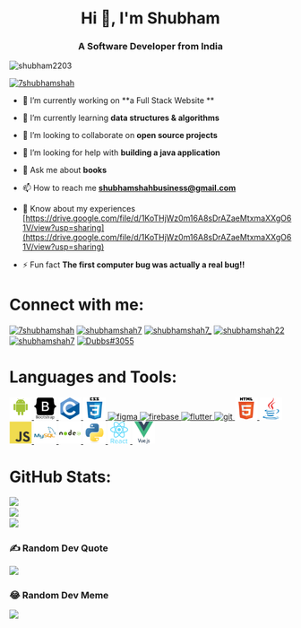 <h1 align="center">Hi 👋, I'm Shubham</h1>
<h3 align="center">A Software Developer from India</h3>

<p align="left"> <img src="https://komarev.com/ghpvc/?username=shubham2203&label=Profile%20views&color=0e75b6&style=flat" alt="shubham2203" /> </p>

<p align="left"> <a href="https://twitter.com/7shubhamshah" target="blank"><img src="https://img.shields.io/twitter/follow/7shubhamshah?logo=twitter&style=for-the-badge" alt="7shubhamshah" /></a> </p>

- 🔭 I’m currently working on **a Full Stack Website **

- 🌱 I’m currently learning **data structures & algorithms**

- 👯 I’m looking to collaborate on **open source projects**

- 🤝 I’m looking for help with **building a java application**

- 💬 Ask me about **books**

- 📫 How to reach me **shubhamshahbusiness@gmail.com**

- 📄 Know about my experiences [https://drive.google.com/file/d/1KoTHjWz0m16A8sDrAZaeMtxmaXXgO61V/view?usp=sharing](https://drive.google.com/file/d/1KoTHjWz0m16A8sDrAZaeMtxmaXXgO61V/view?usp=sharing)

- ⚡ Fun fact **The first computer bug was actually a real bug!!**

<h1 align="left">Connect with me:</h1>
<p align="left">
<a href="https://twitter.com/7shubhamshah" target="blank"><img align="center" src="https://raw.githubusercontent.com/rahuldkjain/github-profile-readme-generator/master/src/images/icons/Social/twitter.svg" alt="7shubhamshah" height="30" width="40" /></a>
<a href="https://linkedin.com/in/shubhamshah7" target="blank"><img align="center" src="https://raw.githubusercontent.com/rahuldkjain/github-profile-readme-generator/master/src/images/icons/Social/linked-in-alt.svg" alt="shubhamshah7" height="30" width="40" /></a>
<a href="https://instagram.com/shubhamshah7_" target="blank"><img align="center" src="https://raw.githubusercontent.com/rahuldkjain/github-profile-readme-generator/master/src/images/icons/Social/instagram.svg" alt="shubhamshah7_" height="30" width="40" /></a>
<a href="https://www.codechef.com/users/shubhamshah22" target="blank"><img align="center" src="https://cdn.jsdelivr.net/npm/simple-icons@3.1.0/icons/codechef.svg" alt="shubhamshah22" height="30" width="40" /></a>
<a href="https://www.leetcode.com/shubhamshah7" target="blank"><img align="center" src="https://raw.githubusercontent.com/rahuldkjain/github-profile-readme-generator/master/src/images/icons/Social/leet-code.svg" alt="shubhamshah7" height="30" width="40" /></a>
<a href="https://discord.gg/Dubbs#3055" target="blank"><img align="center" src="https://raw.githubusercontent.com/rahuldkjain/github-profile-readme-generator/master/src/images/icons/Social/discord.svg" alt="Dubbs#3055" height="30" width="40" /></a>
</p>

<h1 align="left">Languages and Tools:</h1>
<p align="left"> <a href="https://developer.android.com" target="_blank" rel="noreferrer"> <img src="https://raw.githubusercontent.com/devicons/devicon/master/icons/android/android-original-wordmark.svg" alt="android" width="40" height="40"/> </a> <a href="https://getbootstrap.com" target="_blank" rel="noreferrer"> <img src="https://raw.githubusercontent.com/devicons/devicon/master/icons/bootstrap/bootstrap-plain-wordmark.svg" alt="bootstrap" width="40" height="40"/> </a> <a href="https://www.cprogramming.com/" target="_blank" rel="noreferrer"> <img src="https://raw.githubusercontent.com/devicons/devicon/master/icons/c/c-original.svg" alt="c" width="40" height="40"/> </a> <a href="https://www.w3schools.com/css/" target="_blank" rel="noreferrer"> <img src="https://raw.githubusercontent.com/devicons/devicon/master/icons/css3/css3-original-wordmark.svg" alt="css3" width="40" height="40"/> </a> <a href="https://www.figma.com/" target="_blank" rel="noreferrer"> <img src="https://www.vectorlogo.zone/logos/figma/figma-icon.svg" alt="figma" width="40" height="40"/> </a> <a href="https://firebase.google.com/" target="_blank" rel="noreferrer"> <img src="https://www.vectorlogo.zone/logos/firebase/firebase-icon.svg" alt="firebase" width="40" height="40"/> </a> <a href="https://flutter.dev" target="_blank" rel="noreferrer"> <img src="https://www.vectorlogo.zone/logos/flutterio/flutterio-icon.svg" alt="flutter" width="40" height="40"/> </a> <a href="https://git-scm.com/" target="_blank" rel="noreferrer"> <img src="https://www.vectorlogo.zone/logos/git-scm/git-scm-icon.svg" alt="git" width="40" height="40"/> </a> <a href="https://www.w3.org/html/" target="_blank" rel="noreferrer"> <img src="https://raw.githubusercontent.com/devicons/devicon/master/icons/html5/html5-original-wordmark.svg" alt="html5" width="40" height="40"/> </a> <a href="https://www.java.com" target="_blank" rel="noreferrer"> <img src="https://raw.githubusercontent.com/devicons/devicon/master/icons/java/java-original.svg" alt="java" width="40" height="40"/> </a> <a href="https://developer.mozilla.org/en-US/docs/Web/JavaScript" target="_blank" rel="noreferrer"> <img src="https://raw.githubusercontent.com/devicons/devicon/master/icons/javascript/javascript-original.svg" alt="javascript" width="40" height="40"/> </a> <a href="https://www.mysql.com/" target="_blank" rel="noreferrer"> <img src="https://raw.githubusercontent.com/devicons/devicon/master/icons/mysql/mysql-original-wordmark.svg" alt="mysql" width="40" height="40"/> </a> <a href="https://nodejs.org" target="_blank" rel="noreferrer"> <img src="https://raw.githubusercontent.com/devicons/devicon/master/icons/nodejs/nodejs-original-wordmark.svg" alt="nodejs" width="40" height="40"/> </a> <a href="https://www.python.org" target="_blank" rel="noreferrer"> <img src="https://raw.githubusercontent.com/devicons/devicon/master/icons/python/python-original.svg" alt="python" width="40" height="40"/> </a> <a href="https://reactjs.org/" target="_blank" rel="noreferrer"> <img src="https://raw.githubusercontent.com/devicons/devicon/master/icons/react/react-original-wordmark.svg" alt="react" width="40" height="40"/> </a> <a href="https://vuejs.org/" target="_blank" rel="noreferrer"> <img src="https://raw.githubusercontent.com/devicons/devicon/master/icons/vuejs/vuejs-original-wordmark.svg" alt="vuejs" width="40" height="40"/> </a> </p>

# GitHub Stats:
![](https://github-readme-stats.vercel.app/api?username=shubham2203&theme=vision-friendly-dark&hide_border=true&include_all_commits=true&count_private=true)<br/>
![](https://github-readme-streak-stats.herokuapp.com/?user=shubham2203&theme=vision-friendly-dark&hide_border=true)<br/>
![](https://github-readme-stats.vercel.app/api/top-langs/?username=shubham2203&theme=vision-friendly-dark&hide_border=true&include_all_commits=true&count_private=true&layout=compact)

### ✍️ Random Dev Quote
![](https://quotes-github-readme.vercel.app/api?type=horizontal&theme=dark)

### 😂 Random Dev Meme
<img src="https://rm.up.railway.app/" width="512px"/>

